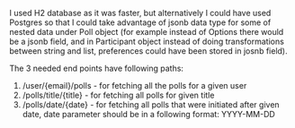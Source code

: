 I used H2 database as it was faster, but alternatively I could have used Postgres so that I could take advantage of jsonb data type for some of nested data under Poll object
(for example instead of Options there would be a jsonb field, and in Participant object instead of doing transformations between string and list, preferences could have been stored in josnb field).

The 3 needed end points have following paths: 
1. /user/{email}/polls - for fetching all the polls for a given user
2. /polls/title/{title} - for fetching all polls for given title
3. /polls/date/{date} - for fetching all polls that were initiated after given date, date parameter should be in a following format: YYYY-MM-DD